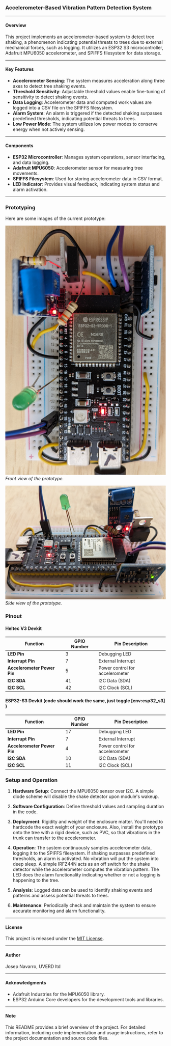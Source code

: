 ### Accelerometer-Based Vibration Pattern Detection System

---

#### Overview
This project implements an accelerometer-based system to detect tree shaking, a phenomenon indicating potential threats to trees due to external mechanical forces, such as logging. It utilizes an ESP32 S3 microcontroller, Adafruit MPU6050 accelerometer, and SPIFFS filesystem for data storage.

---

#### Key Features
- **Accelerometer Sensing**: The system measures acceleration along three axes to detect tree shaking events.
- **Threshold Sensitivity**: Adjustable threshold values enable fine-tuning of sensitivity to detect shaking events.
- **Data Logging**: Accelerometer data and computed work values are logged into a CSV file on the SPIFFS filesystem.
- **Alarm System**: An alarm is triggered if the detected shaking surpasses predefined thresholds, indicating potential threats to trees.
- **Low Power Mode**: The system utilizes low power modes to conserve energy when not actively sensing.

---

#### Components
- **ESP32 Microcontroller**: Manages system operations, sensor interfacing, and data logging.
- **Adafruit MPU6050**: Accelerometer sensor for measuring tree movements.
- **SPIFFS Filesystem**: Used for storing accelerometer data in CSV format.
- **LED Indicator**: Provides visual feedback, indicating system status and alarm activation.

---

### Prototyping

Here are some images of the current prototype:

![Prototype Front View](docs/images/shake_detection_proto_esp32s3.jpg)
*Front view of the prototype.*

![Prototype Side View](docs/images/shake_detection_proto_side_esp32s3.jpg)
*Side view of the prototype.*



### Pinout

#### Heltec V3 Devkit

| Function                     | GPIO Number | Pin Description                |
|------------------------------|-------------|--------------------------------|
| **LED Pin**                  | 3           | Debugging LED                  |
| **Interrupt Pin**            | 7           | External Interrupt             |
| **Accelerometer Power Pin**  | 5           | Power control for accelerometer|
| **I2C SDA**                  | 41          | I2C Data (SDA)                 |
| **I2C SCL**                  | 42          | I2C Clock (SCL)                |


#### ESP32-S3 Devkit (code should work the same, just toggle [env:esp32_s3] )

| Function                     | GPIO Number | Pin Description                |
|------------------------------|-------------|--------------------------------|
| **LED Pin**                  | 17          | Debugging LED                  |
| **Interrupt Pin**            | 7           | External Interrupt             |
| **Accelerometer Power Pin**  | 4           | Power control for accelerometer|
| **I2C SDA**                  | 10          | I2C Data (SDA)                 |
| **I2C SCL**                  | 11          | I2C Clock (SCL)                |


### Setup and Operation

1. **Hardware Setup**: Connect the MPU6050 sensor over I2C. A simple diode scheme will disable the shake detector upon module's wakeup.

2. **Software Configuration**: Define threshold values and sampling duration in the code.

3. **Deployment**: Rigidity and weight of the enclosure matter. You'll need to hardcode the exact weight of your enclosure. Also, install the prototype onto the tree with a rigid device, such as PVC, so that vibrations in the trunk can transfer to the accelerometer.

4. **Operation**: The system continuously samples accelerometer data, logging it to the SPIFFS filesystem. If shaking surpasses predefined thresholds, an alarm is activated. No vibration will put the system into deep sleep. A simple IRFZ44N acts as an off switch for the shake detector while the accelerometer computes the vibration pattern. The LED does the alarm functionality indicating whether or not a logging is happening to the tree.

5. **Analysis**: Logged data can be used to identify shaking events and patterns and assess potential threats to trees.

6. **Maintenance**: Periodically check and maintain the system to ensure accurate monitoring and alarm functionality.

---

#### License
This project is released under the [MIT License](LICENSE.md).

---

#### Author
Josep Navarro, UVERD ltd

---

#### Acknowledgments
- Adafruit Industries for the MPU6050 library.
- ESP32 Arduino Core developers for the development tools and libraries.

---

#### Note
This README provides a brief overview of the project. For detailed information, including code implementation and usage instructions, refer to the project documentation and source code files.
